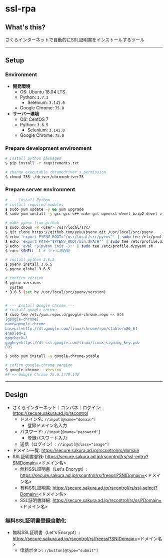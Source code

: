 # ssl-rpa

## What's this?

さくらインターネットで自動的にSSL証明書をインストールするツール

***

## Setup

### Environment
- **開発環境**
    - OS: Ubuntu 18.04 LTS
    - Python: `3.7.3`
        - Selenium: `3.141.0`
    - Google Chrome: `75.0`
- **サーバー環境**
    - OS: CentOS 7
    - Python: `3.6.5`
        - Selenium: `3.141.0`
    - Google Chrome: `75.0`

### Prepare development environment
```bash
# install python packages
$ pip install -r requirements.txt

# change executable chromedriver's permission
$ chmod 755 ./driver/chromedriver75
```

### Prepare server environment
```bash
# --- Install Python ---
# install required modules
$ sudo yum update -y && yum upgrade
$ sudo yum install -y gcc gcc-c++ make git openssl-devel bzip2-devel zlib-devel r sqlite-devel openssl-devel

# make pyenv from github
$ sudo chown -R <user> /usr/local/src/
$ git clone https://github.com/yyuu/pyenv.git /usr/local/src/pyenv
$ echo 'export PYENV_ROOT="/usr/local/src/pyenv"' | sudo tee /etc/profile.d/pyenv.sh
$ echo 'export PATH="$PYENV_ROOT/bin:$PATH"' | sudo tee /etc/profile.d/pyenv.sh
$ echo 'eval "$(pyenv init -)"' | sudo tee /etc/profile.d/pyenv.sh
$ exec $SHELL –l # シェル再起動

# install python 3.6.5
$ pyenv install 3.6.5
$ pyenv global 3.6.5

# confirm version
$ pyenv versions
  system
* 3.6.5 (set by /usr/local/src/pyenv/version)


# --- Install Google Chrome ---
# install google chrome
$ sudo tee /etc/yum.repos.d/google-chrome.repo << EOS
[google-chrome]
name=google-chrome
baseurl=http://dl.google.com/linux/chrome/rpm/stable/x86_64
enabled=1
gpgcheck=1
gpgkey=https://dl-ssl.google.com/linux/linux_signing_key.pub
EOS

$ sudo yum install -y google-chrome-stable

# cofirm google-chrome version
$ google-chrome --version
## => Google Chrome 75.0.3770.142 
```

***

## Design

- さくらインターネット｜コンパネ｜ログイン: https://secure.sakura.ad.jp/rscontrol
    - ドメイン名: `//input[@name="domain"]`
        - 登録ドメイン名入力
    - パスワード: `//input[@name="password"]`
        - 登録パスワード入力
    - 送信（ログイン）: `//input[@class="image"]`
- ドメイン一覧: https://secure.sakura.ad.jp/rscontrol/rs/domain
- SSL証明書登録: https://secure.sakura.ad.jp/rscontrol/rs/ssl-entry?SNIDomain=<ドメイン名>
    - 無料SSL証明書（Let's Encrypt）: https://secure.sakura.ad.jp/rscontrol/rs/freessl?SNIDomain=<ドメイン名>
    - 有料SSL証明書: https://secure.sakura.ad.jp/rscontrol/rs/ssl-select?Domain=<ドメイン名>
    - SSL証明書詳細: https://secure.sakura.ad.jp/rscontrol/rs/ssl?Domain=<ドメイン名>

### 無料SSL証明書登録自動化
- 無料SSL証明書（Let's Encrypt）: https://secure.sakura.ad.jp/rscontrol/rs/freessl?SNIDomain=<ドメイン名>
    - 申請ボタン: `//button[@type="submit"]`

